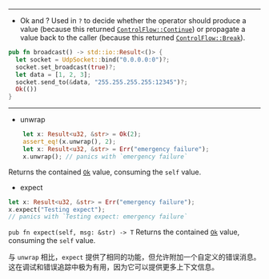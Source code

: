 
--- 
- Ok and ?
Used in `?` to decide whether the operator should produce a value (because this returned [`ControlFlow::Continue`](vscode-file://vscode-app/Applications/tools/Visual%20Studio%20Code.app/Contents/Resources/app/out/vs/code/electron-sandbox/workbench/workbench.html "https://doc.rust-lang.org/stable/core/ops/control_flow/enum.ControlFlow.html")) or propagate a value back to the caller (because this returned [`ControlFlow::Break`](vscode-file://vscode-app/Applications/tools/Visual%20Studio%20Code.app/Contents/Resources/app/out/vs/code/electron-sandbox/workbench/workbench.html "https://doc.rust-lang.org/stable/core/ops/control_flow/enum.ControlFlow.html")).
```rust
pub fn broadcast() -> std::io::Result<()> {
  let socket = UdpSocket::bind("0.0.0.0:0")?;
  socket.set_broadcast(true)?;
  let data = [1, 2, 3];
  socket.send_to(&data, "255.255.255.255:12345")?;
  Ok(())
}
```

--- 
- unwrap
```rust
    let x: Result<u32, &str> = Ok(2);
    assert_eq!(x.unwrap(), 2);
    let x: Result<u32, &str> = Err("emergency failure");
    x.unwrap(); // panics with `emergency failure`
```
Returns the contained [`Ok`](vscode-file://vscode-app/Applications/tools/Visual%20Studio%20Code.app/Contents/Resources/app/out/vs/code/electron-sandbox/workbench/workbench.html "https://doc.rust-lang.org/stable/core/result/enum.Result.html") value, consuming the `self` value.
- expect
```rust
let x: Result<u32, &str> = Err("emergency failure");
x.expect("Testing expect"); 
// panics with `Testing expect: emergency failure`
```
`pub fn expect(self, msg: &str) -> T`
Returns the contained [`Ok`](vscode-file://vscode-app/Applications/tools/Visual%20Studio%20Code.app/Contents/Resources/app/out/vs/code/electron-sandbox/workbench/workbench.html "https://doc.rust-lang.org/stable/core/result/enum.Result.html") value, consuming the `self` value.

与 `unwrap` 相比，`expect` 提供了相同的功能，但允许附加一个自定义的错误消息。这在调试和错误追踪中极为有用，因为它可以提供更多上下文信息。